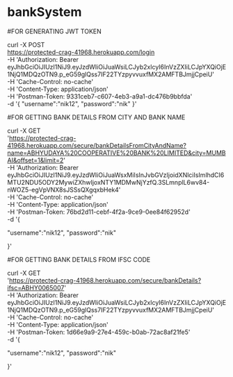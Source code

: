 # bankSystem


#FOR GENERATING JWT TOKEN
 
curl -X POST \
  https://protected-crag-41968.herokuapp.com/login \
  -H 'Authorization: Bearer eyJhbGciOiJIUzI1NiJ9.eyJzdWIiOiJuaWsiLCJyb2xlcyI6InVzZXIiLCJpYXQiOjE1NjQ1MDQzOTN9.p_eG59glQss7IF22TYzpyvvuxfMX2AMFTBJmjjCpeiU' \
  -H 'Cache-Control: no-cache' \
  -H 'Content-Type: application/json' \
  -H 'Postman-Token: 9331ceb7-c607-4eb3-a9a1-dc476b9bbfda' \
  -d '{
"username":"nik12",
"password":"nik"
}'

#FOR GETTING BANK DETAILS FROM CITY AND BANK NAME

curl -X GET \
  'https://protected-crag-41968.herokuapp.com/secure/bankDetailsFromCityAndName?name=ABHYUDAYA%20COOPERATIVE%20BANK%20LIMITED&city=MUMBAI&offset=1&limit=2' \
  -H 'Authorization: Bearer eyJhbGciOiJIUzI1NiJ9.eyJzdWIiOiJuaWsxMiIsInJvbGVzIjoidXNlciIsImlhdCI6MTU2NDU5ODY2MywiZXhwIjoxNTY1MDMwNjYzfQ.3SLmnplL6wv84-nWOZ5-egVpVNX8sJSSsQXgqxbHek4' \
  -H 'Cache-Control: no-cache' \
  -H 'Content-Type: application/json' \
  -H 'Postman-Token: 76bd2d11-cebf-4f2a-9ce9-0ee84f62952d' \
  -d '{

"username":"nik12",
"password":"nik"

}'

#FOR GETTING BANK DETAILS FROM IFSC CODE

curl -X GET \
  'https://protected-crag-41968.herokuapp.com/secure/bankDetails?ifsc=ABHY0065007' \
  -H 'Authorization: Bearer eyJhbGciOiJIUzI1NiJ9.eyJzdWIiOiJuaWsiLCJyb2xlcyI6InVzZXIiLCJpYXQiOjE1NjQ1MDQzOTN9.p_eG59glQss7IF22TYzpyvvuxfMX2AMFTBJmjjCpeiU' \
  -H 'Cache-Control: no-cache' \
  -H 'Content-Type: application/json' \
  -H 'Postman-Token: 1d66e9a9-27e4-459c-b0ab-72ac8af21fe5' \
  -d '{

"username":"nik12",
"password":"nik"

}'
